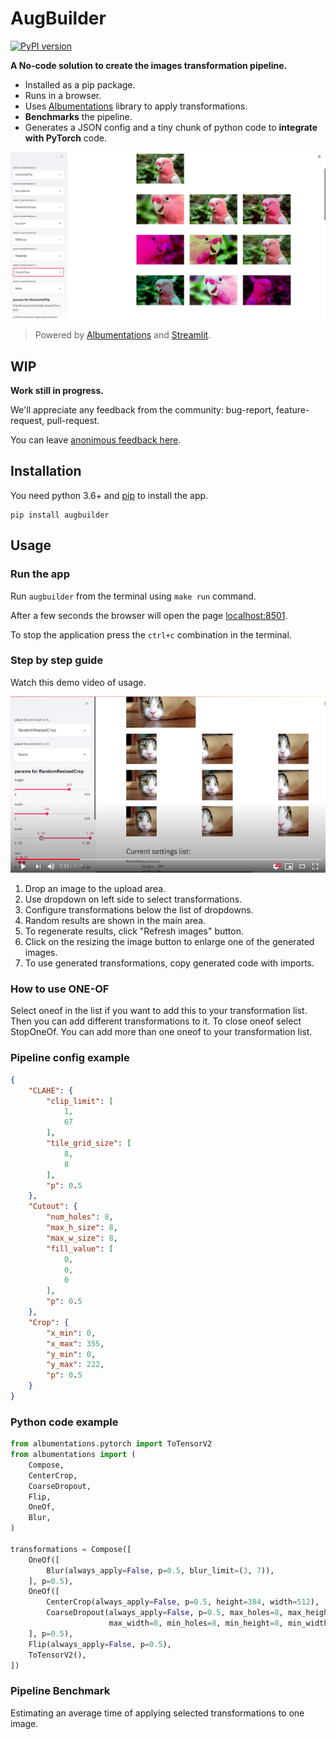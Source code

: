 # AugBuilder

[![PyPI version](https://badge.fury.io/py/augbuilder.svg)](https://badge.fury.io/py/augbuilder)

**A No-code solution to create the images transformation pipeline.**

- Installed as a pip package.
- Runs in a browser.
- Uses [Albumentations](https://albumentations.ai/) library to apply transformations.
- **Benchmarks** the pipeline.
- Generates a JSON config and a tiny chunk of python code to **integrate with PyTorch** code.

![Interface image](https://raw.githubusercontent.com/7bits/augbuilder/master/docs/images/screenshot_v2.png)

> Powered by [Albumentations](https://albumentations.ai/) and [Streamlit](https://streamlit.io/).

## WIP

**Work still in progress.**

We'll appreciate any feedback from the community: bug-report, feature-request, pull-request.

You can leave [anonimous feedback here](https://forms.gle/VGkYs4fiLWDexBGV9).

## Installation

You need python 3.6+ and [pip](https://pip.pypa.io/en/stable/installing/) to install the app.

```shell
pip install augbuilder
```

## Usage

### Run the app

Run `augbuilder` from the terminal using `make run` command.

After a few seconds the browser will open the page [localhost:8501](http://localhost:8501).

To stop the application press the `ctrl+c` combination in the terminal.

### Step by step guide

Watch this demo video of usage.

[![youtube video](https://raw.githubusercontent.com/7bits/augbuilder/master/docs/images/video_preview.png)](https://youtu.be/SVppY2Kobm0)

1. Drop an image to the upload area.
2. Use dropdown on left side to select transformations.
3. Configure transformations below the list of dropdowns.
4. Random results are shown in the main area.
5. To regenerate results, click "Refresh images" button.
6. Click on the resizing the image button to enlarge one of the generated images.
7. To use generated transformations, copy generated code with imports. 

### How to use ONE-OF

Select oneof in the list if you want to add this to your transformation list. Then you can add different transformations to it. To close oneof select StopOneOf. You can add more than one oneof to your transformation list.


### Pipeline config example

```json
{
	"CLAHE": {
		"clip_limit": [
			1,
			67
		],
		"tile_grid_size": [
			8,
			8
		],
		"p": 0.5
	},
	"Cutout": {
		"num_holes": 8,
		"max_h_size": 8,
		"max_w_size": 8,
		"fill_value": [
			0,
			0,
			0
		],
		"p": 0.5
	},
	"Crop": {
		"x_min": 0,
		"x_max": 355,
		"y_min": 0,
		"y_max": 222,
		"p": 0.5
	}
}
```

### Python code example
```python
from albumentations.pytorch import ToTensorV2
from albumentations import (
    Compose,
    CenterCrop,
    CoarseDropout,
    Flip,
    OneOf,
    Blur,
)

transformations = Compose([
    OneOf([
        Blur(always_apply=False, p=0.5, blur_limit=(3, 7)),
    ], p=0.5),
    OneOf([
        CenterCrop(always_apply=False, p=0.5, height=384, width=512),
        CoarseDropout(always_apply=False, p=0.5, max_holes=8, max_height=8,
                      max_width=8, min_holes=8, min_height=8, min_width=8),
    ], p=0.5),
    Flip(always_apply=False, p=0.5),
    ToTensorV2(),
])
```

### Pipeline Benchmark

Estimating an average time of applying selected transformations to one image.



